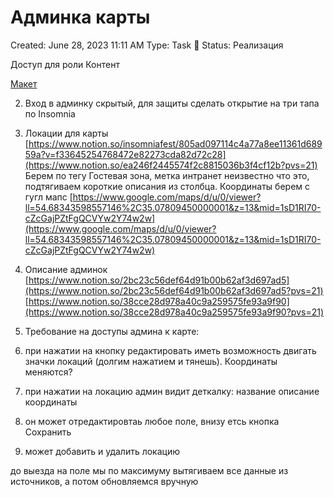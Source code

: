 # Админка карты

Created: June 28, 2023 11:11 AM
Type: Task 🔨
Status: Реализация

Доступ для роли Контент

[Макет](https://www.figma.com/file/B63Uo9hXGuKuquxBLVUCDs/insomnia-2023?type=design&node-id=2468-7170&t=jWol3xeWfbH0HMvJ-0)

2) Вход в админку скрытый, для защиты сделать открытие на три тапа по Insomnia
3) Локации для карты [https://www.notion.so/insomniafest/805ad097114c4a77a8ee11361d68959a?v=f33645254768472e82273cda82d72c28](https://www.notion.so/ea246f2445574f2c8815036b3f4cf12b?pvs=21)
Берем по тегу Гостевая зона, метка интранет неизвестно что это, подтягиваем короткие описания из столбца. Координаты берем с гугл мапс [https://www.google.com/maps/d/u/0/viewer?ll=54.68343598557146%2C35.07809450000001&z=13&mid=1sD1RI70-cZcGajPZtFgQCVYw2Y74w2w](https://www.google.com/maps/d/u/0/viewer?ll=54.68343598557146%2C35.07809450000001&z=13&mid=1sD1RI70-cZcGajPZtFgQCVYw2Y74w2w)
4) Описание админок [https://www.notion.so/2bc23c56def64d91b00b62af3d697ad5](https://www.notion.so/2bc23c56def64d91b00b62af3d697ad5?pvs=21)
[https://www.notion.so/38cce28d978a40c9a259575fe93a9f90](https://www.notion.so/38cce28d978a40c9a259575fe93a9f90?pvs=21)

5) Требование на доступы админа к карте:

1) при нажатии на кнопку редактировать иметь возможность двигать значки локаций (долгим нажатием и тянешь). Координаты меняются?
2) при нажатии на локацию админ видит деткалку:
название
описание
координаты
3) он может отредактировтаь любое поле, внизу етсь кнопка Сохранить
4) может добавить и удалить локацию

до выезда на поле мы по максимуму вытягиваем все данные из источников, а потом обновляемся вручную